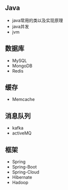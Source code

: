 ## Java
* java常用的类以及实现原理
* java并发
* jvm

## 数据库
* MySQL
* MongoDB
* Redis

## 缓存
* Memcache

## 消息队列
* kafka
* activeMQ

## 框架
* Spring
* Spring-Boot
* Spring-Cloud
* Hibernate
* Hadoop
